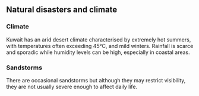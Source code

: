 ## Natural disasters and climate

### **Climate**

Kuwait has an arid desert climate characterised by extremely hot summers, with temperatures often exceeding 45°C, and mild winters. Rainfall is scarce and sporadic while humidity levels can be high, especially in coastal areas.

### **Sandstorms**

There are occasional sandstorms but although they may restrict visibility, they are not usually severe enough to affect daily life.